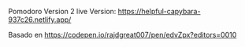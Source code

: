 Pomodoro Version 2
live Version: https://helpful-capybara-937c26.netlify.app/


Basado en https://codepen.io/rajdgreat007/pen/edvZpx?editors=0010


